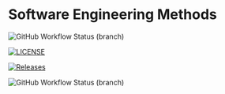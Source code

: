 # Software Engineering Methods

![GitHub Workflow Status (branch)](https://img.shields.io/github/actions/workflow/status/40399974/sem/main.yml?branch=master) 

[![LICENSE](https://img.shields.io/github/license/40399974/sem.svg?style=flat-square)](https://github.com/40399974/sem/blob/main/LICENSE) 

[![Releases](https://img.shields.io/github/release/40399974/sem/all.svg?style=flat-square)](https://github.com/40399974/sem/releases)

![GitHub Workflow Status (branch)](https://img.shields.io/github/actions/workflow/status/40399974/sem/main.yml?branch=developer)